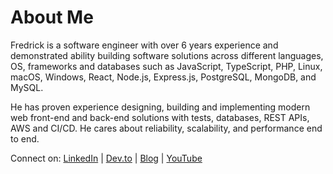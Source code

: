 # About Me

Fredrick is a software engineer with over 6 years experience and demonstrated ability building software solutions across different languages, OS, frameworks and databases such as JavaScript, TypeScript, PHP, Linux, macOS, Windows, React, Node.js, Express.js, PostgreSQL, MongoDB, and MySQL.

He has proven experience designing, building and implementing modern web front-end and back-end solutions with tests, databases, REST APIs, AWS and CI/CD. He cares about reliability, scalability, and performance end to end.

Connect on: [LinkedIn](https://www.linkedin.com/in/fredrick-mgbeoma) | [Dev.to](https://dev.to/fuchodeveloper) | [Blog](https://www.codeisbae.com) | [YouTube](https://www.youtube.com/channel/UCS6IBh0slJvb2GqpanDUS7w)
